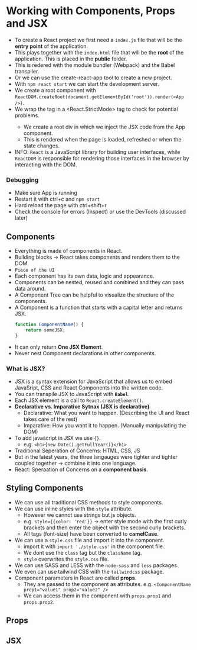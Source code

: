 # Working with Components, Props and JSX
* To create a React project we first need a `index.js` file that will be the **entry point** of the application.
* This plays together with the `index.html` file that will be the **root** of the application. This is placed in the **public** folder.
* This is redered with the module bundler (Webpack) and the Babel transpiler.
* Or we can use the create-react-app tool to create a new project.
* With `npm react start` we can start the development server.
* We create a root component with `ReactDOM.createRoot(document.getElementById('root')).render(<App />)`.
* We wrap the <App /> tag in a <React.StrictMode> tag to check for potential problems.
    * We create a root div in which we inject the JSX code from the App component.
    * This is rendered when the page is loaded, refreshed or when the state changes.
* INFO: `React` is a JavaScript library for building user interfaces, while `ReactDOM` is responsible for rendering those interfaces in the browser by interacting with the DOM.

### Debugging
* Make sure App is running
* Restart it with ctrl+c and `npm start`
* Hard reload the page with ctrl+shift+r
* Check the console for errors (Inspect) or use the DevTools (discussed later)

## Components
* Everything is made of components in React.
* Building blocks -> React takes components and renders them to the DOM.
* `Piece of the UI` 
* Each component has its own data, logic and appearance.
* Components can be nested, reused and combined and they can pass data around.
* A Component Tree can be helpful to visualize the structure of the components.
* A Component is a function that starts with a capital letter and returns JSX.
    ```javascript
    function ComponentName() {
        return someJSX;
    }
    ```
* It can only return **One JSX Element**.
* Never nest Component declarations in other components.

### What is JSX?
* JSX is a syntax extension for JavaScript that allows us to embed JavaSript, CSS and React Components into the written code.
* You can transpile JSX to JavaScript with **`Babel`**.
* Each JSX element is a call to `React.createElement()`.
* **Declarative vs. Imparative Sytnax (JSX is declarative)**
    * Declarative: What you want to happen. (Describing the UI and React takes care of the rest)
    * Imparative: How you want it to happen. (Manually manipulating the DOM)
* To add javascript in JSX we use `{}`.
    * e.g. `<h1>{new Date().getFullYear()}</h1>`
* Traditional Seperation of Concerns: HTML, CSS, JS
* But in the latest years, the three langauges were tighter and tighter coupled together -> combine it into one language.
* React: Speraation of Concerns on a **component basis**. 

## Styling Components
* We can use all traditional CSS methods to style components.
* We can use inline styles with the `style` attribute.
    * However we cannot use strings but js objects.
    * e.g. `style={{color: 'red'}}`
    -> enter style mode with the first curly brackets and then enter the object with the second curly brackets.
    * All tags (font-size) have been converted to **camelCase**.
* We can use a `style.css` file and import it into the component.
  * import it with `import './style.css'` in the component file.
  * We dont use the `class` tag but the `className` tag.
  * `style` overwrites the `style.css` file.
* We can use SASS and LESS with the `node-sass` and `less` packages.
* We even can use tailwind CSS with the `tailwindcss` package.
* Component parameters in React are called **props**. 
  * They are passed to the component as attributes. e.g. `<ComponentName prop1="value1" prop2="value2" />`
  * We can access them in the component with `props.prop1` and `props.prop2`.

## Props

## JSX